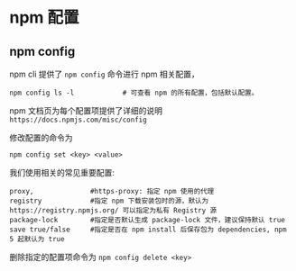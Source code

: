 


# npm 配置

## npm config

npm cli 提供了 `npm config` 命令进行 npm 相关配置，

```
npm config ls -l			# 可查看 npm 的所有配置，包括默认配置。
```

npm 文档页为每个配置项提供了详细的说明 `https://docs.npmjs.com/misc/config` 

修改配置的命令为 
```
npm config set <key> <value>
```

我们使用相关的常见重要配置:

```
proxy, 				#https-proxy: 指定 npm 使用的代理
registry 			#指定 npm 下载安装包时的源，默认为 https://registry.npmjs.org/ 可以指定为私有 Registry 源
package-lock 		#指定是否默认生成 package-lock 文件，建议保持默认 true
save true/false 	#指定是否在 npm install 后保存包为 dependencies, npm 5 起默认为 true
```

删除指定的配置项命令为 `npm config delete <key>`

